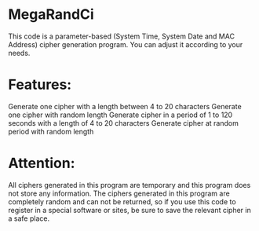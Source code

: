 # MegaRandCi
This code is a parameter-based (System Time, System Date and MAC Address) cipher generation program. You can adjust it according to your needs.
# Features:
Generate one cipher with a length between 4 to 20 characters
Generate one cipher with random length
Generate cipher in a period of 1 to 120 seconds with a length of 4 to 20 characters
Generate cipher at random period with random length

# Attention:
All ciphers generated in this program are temporary and this program does not store any information.
The ciphers generated in this program are completely random and can not be returned, so if you use this code to register in a special software or sites, be sure to save the relevant cipher in a safe place.
